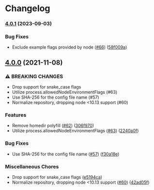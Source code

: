 # Changelog

### [4.0.1](https://www.github.com/gulpjs/v8flags/compare/v4.0.0...v4.0.1) (2023-09-03)


### Bug Fixes

* Exclude example flags provided by node ([#66](https://www.github.com/gulpjs/v8flags/issues/66)) ([58f009a](https://www.github.com/gulpjs/v8flags/commit/58f009a2a69365abc2d3af187ef0abdc9e4f5297))

## [4.0.0](https://www.github.com/gulpjs/v8flags/compare/v3.2.0...v4.0.0) (2021-11-08)


### ⚠ BREAKING CHANGES

* Drop support for snake_case flags
* Utilize process.allowedNodeEnvironmentFlags (#63)
* Use SHA-256 for the config file name (#57)
* Normalize repository, dropping node <10.13 support (#60)

### Features

* Remove homedir polyfill ([#62](https://www.github.com/gulpjs/v8flags/issues/62)) ([306f970](https://www.github.com/gulpjs/v8flags/commit/306f970119b632b4439df2886f467e7da7662b27))
* Utilize process.allowedNodeEnvironmentFlags ([#63](https://www.github.com/gulpjs/v8flags/issues/63)) ([2240a0f](https://www.github.com/gulpjs/v8flags/commit/2240a0f72f5ee7b87530966178fda8153de43d86))


### Bug Fixes

* Use SHA-256 for the config file name ([#57](https://www.github.com/gulpjs/v8flags/issues/57)) ([f30a18e](https://www.github.com/gulpjs/v8flags/commit/f30a18ef545882aba65aa23e3cb9da7d4bc0bbb4))


### Miscellaneous Chores

* Drop support for snake_case flags ([e5194ca](https://www.github.com/gulpjs/v8flags/commit/e5194ca0b4e5e3d4f28b5a42903a20b477ee3eb9))
* Normalize repository, dropping node <10.13 support ([#60](https://www.github.com/gulpjs/v8flags/issues/60)) ([42ad05f](https://www.github.com/gulpjs/v8flags/commit/42ad05f91336a6e9673313d1d988be0317309262))
